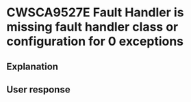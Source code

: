 # CWSCA9527E Fault Handler is missing fault handler class or configuration for 0 exceptions

## Explanation

## User response